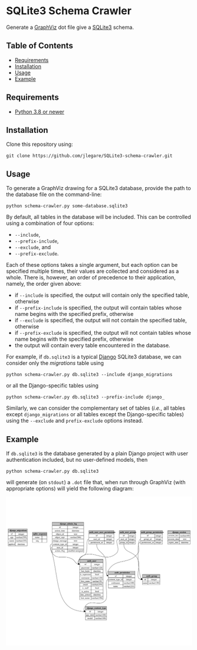# SQLite3 Schema Crawler

Generate a [GraphViz](https://graphviz.gitlab.io) dot file give a [SQLite3](https://www.sqlite.org/index.html) schema.

## Table of Contents

* [Requirements](#requirements)
* [Installation](#installation)
* [Usage](#usage)
* [Example](#example)

## Requirements

* [Python 3.8 or newer](https://www.python.org/downloads/)

## Installation

Clone this repository using:
```
git clone https://github.com/jlegare/SQLite3-schema-crawler.git
```

## Usage

To generate a GraphViz drawing for a SQLite3 database, provide the path to the database file on the command-line:
```
python schema-crawler.py some-database.sqlite3
```

By default, all tables in the database will be included. This can be controlled using a combination of four options:

* `--include`,
* `--prefix-include`,
* `--exclude`, and
* `--prefix-exclude`.

Each of these options takes a single argument, but each option can be specified multiple times, their values are collected and considered as a whole. There is, however, an order of precedence to their application, namely, the order given above:

* if `--include` is specified, the output will contain only the specified table, otherwise
* if `--prefix-include` is specified, the output will contain tables whose name begins with the specified prefix, otherwise
* if `--exclude` is specified, the output will not contain the specified table, otherwise
* if `--prefix-exclude` is specified, the output will not contain tables whose name begins with the specified prefix, otherwise
* the output will contain every table encountered in the database.

For example, if `db.sqlite3` is a typical [Django](https://www.djangoproject.com) SQLite3 database, we can consider only the _migrations_ table using

```
python schema-crawler.py db.sqlite3 --include django_migrations
```

or all the Django-specific tables using

```
python schema-crawler.py db.sqlite3 --prefix-include django_
```

Similarly, we can consider the complementary set of tables (_i.e._, all tables except `django_migrations` or all tables except the Django-specific tables) using the `--exclude` and `prefix-exclude` options instead.

## Example

If `db.sqlite3` is the database generated by a plain Django project with user authentication included, but no user-defined models, then

```
python schema-crawler.py db.sqlite3
```

will generate (on `stdout`) a `.dot` file that, when run through GraphViz (with appropriate options) will yield the following diagram:

![alt text](example/example.svg)
